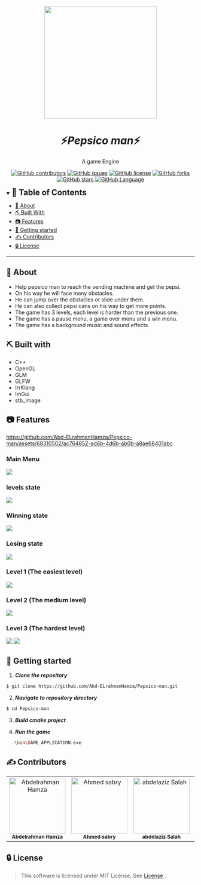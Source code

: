 <div align="center">
<img height="300" src="./images/banner.jpg">
</div>
<div align="center">
    <h1 align='center'>⚡️<i>Pepsico man</i>⚡️</h1>
    <p> A game Engine </p>
</div>

<div align="center">

[![GitHub contributors](https://img.shields.io/github/contributors/ImagesAbd-ELrahmanHamza/Pepsico-man)](https://github.com/ImagesAbd-ELrahmanHamza/Pepsico-man/contributors)
[![GitHub issues](https://img.shields.io/github/issues/ImagesAbd-ELrahmanHamza/Pepsico-man)](https://github.com/ImagesAbd-ELrahmanHamza/Pepsico-man/issues)
[![GitHub license](https://img.shields.io/github/license/ImagesAbd-ELrahmanHamza/Pepsico-man)](https://github.com/ImagesAbd-ELrahmanHamza/Pepsico-man/blob/master/LICENSE)
[![GitHub forks](https://img.shields.io/github/forks/ImagesAbd-ELrahmanHamza/Pepsico-man)](https://github.com/ImagesAbd-ELrahmanHamza/Pepsico-man/network)
[![GitHub stars](https://img.shields.io/github/stars/ImagesAbd-ELrahmanHamza/Pepsico-man)](https://github.com/ImagesAbd-ELrahmanHamza/Pepsico-man/stargazers)
[![GitHub Language](https://img.shields.io/github/languages/top/ImagesAbd-ELrahmanHamza/Pepsico-man)](https://img.shields.io/github/languages/count/ImagesAbd-ELrahmanHamza/Pepsico-man)

</div>

<details open="open">
<summary>
<h2 style="display:inline">📝 Table of Contents</h2>
</summary>

- [📑 About](#about)
- [⛏️ Built With](#built-with)
- [📷 Features](#features)
- [🏁 Getting started](#getting-started)
- [✍️ Contributors](#contributors)
- [🔒 License](#license)

</details>

---

## 📑 About

- Help pepsico man to reach the vending machine and get the pepsi.
- On his way he will face many obstacles.
- He can jump over the obstacles or slide under them.
- He can also collect pepsi cans on his way to get more points.
- The game has 3 levels, each level is harder than the previous one.
- The game has a pause menu, a game over menu and a win menu.
- The game has a background music and sound effects.


## ⛏️ Built with

- C++
- OpenGL
- GLM
- GLFW
- IrrKlang
- ImGui
- stb_image

## 📷 Features


https://github.com/Abd-ELrahmanHamza/Pepsico-man/assets/68310502/ac764852-ad6b-4d6b-ab0b-a8ae68401abc


### Main Menu

<img src="./images/main menu.jpg"/>

### levels state

<img src="./images/levels.png"/>

### Winning state

<img src="./images/win.png"/>

### Losing state

<img src="./images/lose.png"/>


### Level 1 (The easiest level)

<img src="./images/easy.png"/>

### Level 2 (The medium level)

<img src="./images/medium.png"/>

### Level 3 (The hardest level)

<img src="./images/hard.png"/>
<img src="./images/hard2.png"/>

## 🏁 Getting started

1. **_Clone the repository_**

```sh
$ git clone https://github.com/Abd-ELrahmanHamza/Pepsico-man.git
```

2. **_Navigate to repository directory_**

```sh
$ cd Pepsico-man
```

3. **_Build cmake project_**

4. **_Run the game_**

```sh
  .\bin\GAME_APPLICATION.exe
```


## ✍️ Contributors

<table>
  <tr>

<td align="center">
<a href="https://github.com/Abd-ELrahmanHamza" target="_black">
<img src="https://avatars.githubusercontent.com/u/68310502?v=4" width="150px;" alt="Abdelrahman Hamza"/><br /><sub><b>Abdelrahman Hamza</b></sub></a><br />
</td>

<td align="center">
<a href="https://github.com/Ahmedsabry11" target="_black">
<img src="https://avatars.githubusercontent.com/u/75908511?v=4" width="150px;" alt="Ahmed sabry"/><br /><sub><b>Ahmed sabry</b></sub></a><br />
</td>

<td align="center">
<a href="https://github.com/abdelazizSalah" target="_black">
<img src="https://avatars.githubusercontent.com/u/71516308?v=4" width="150px;" alt="abdelaziz Salah"/><br /><sub><b>abdelaziz Salah</b></sub></a><br />
</td>

<td align="center">
<a href="https://github.com/ahmedmadbouly186" target="_black">
<img src="https://avatars.githubusercontent.com/u/68310502?v=4" width="150px;" alt="ahmed madbouly"/><br /><sub><b>ahmed madbouly</b></sub></a><br />
</td>
</tr>
</table>

## 🔒 License <a name = "license"></a>

> This software is licensed under MIT License, See [License](./LICENSE) .
